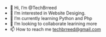- 👋 Hi, I’m @TechBrreed
- 👀 I’m interested in Website Desiging.
- 🌱 I’m currently learning Python and Php
- 💞️ I’m looking to collaborate learining more
- 📫 How to reach me techbrreed@gmail.com

<!---
TechBrreed/TechBrreed is a ✨ special ✨ repository because its `README.md` (this file) appears on your GitHub profile.
You can click the Preview link to take a look at your changes.
--->
